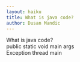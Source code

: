 ```yaml
---
layout: haiku
title: What is java code?
author: Dusan Mandic
---
```


What is java code?<br>
public static void main args<br>
Exception thread main<br>

